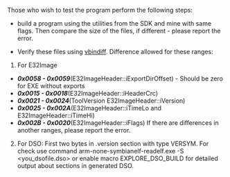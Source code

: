 Those who wish to test the program perform the following steps:
 - build a program using the utilities from the SDK and mine with same flags. Then compare the size of the files, if different - please report the error.

 - Verify these files using [vbindiff](https://www.cjmweb.net/vbindiff/). Difference allowed for these ranges:
1. For E32Image
* ***0x0058 - 0x0059***(E32ImageHeader::iExportDirOffset) - Should be zero for EXE without exports
* ***0x0015 - 0x0018***(E32ImageHeader::iHeaderCrc)
* ***0x0021 - 0x0024***(ToolVersion E32ImageHeader::iVersion)
* ***0x0025 - 0x002A***(E32ImageHeader::iTimeLo and E32ImageHeader::iTimeHi)
* ***0x002B - 0x0020***(E32ImageHeader::iFlags)
If there are differences in another ranges, please report the error.
2. For DSO:
First two bytes in .version section with type VERSYM. For check use command arm-none-symbianelf-readelf.exe -S <you_dsofile.dso> or enable macro EXPLORE_DSO_BUILD for detailed output about sections in generated DSO.

